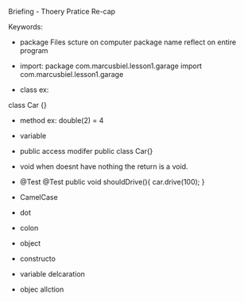 Briefing -
Thoery
Pratice
Re-cap


Keywords:
- package
Files scture on computer
package name reflect on entire program

- import:
package com.marcusbiel.lesson1.garage
import com.marcusbiel.lesson1.garage

- class
ex:

class Car {}

- method
ex: 
double(2) = 4

- variable
- public
access modifer
public class Car{}
- void
when doesnt have nothing the return is a void.
- @Test
@Test 
public void shouldDrive(){
    car.drive(100);
}
- CamelCase
- dot
- colon
- object
- constructo
- variable delcaration
- objec allction
